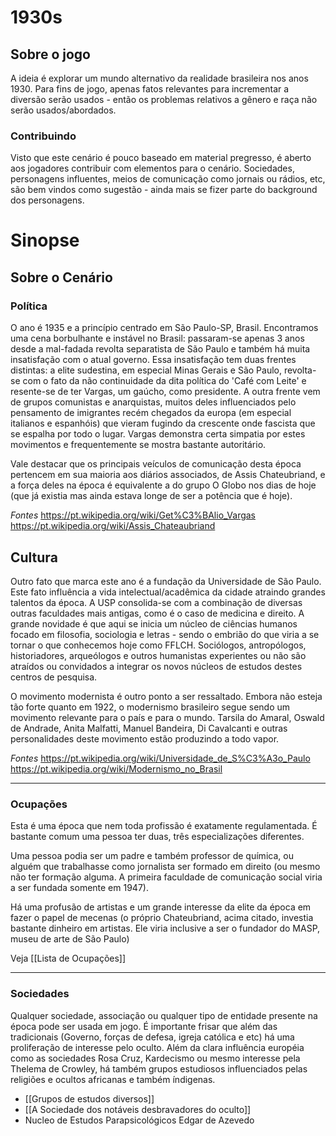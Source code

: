 # 1930s

## Sobre o jogo
A ideia é explorar um mundo alternativo da realidade brasileira nos anos 1930. Para fins de jogo, apenas fatos relevantes para incrementar a diversão serão usados - então os problemas relativos a gênero e raça não serão usados/abordados. 

### Contribuindo
Visto que este cenário é pouco baseado em material pregresso, é aberto aos jogadores contribuir com elementos para o cenário. Sociedades, personagens influentes, meios de comunicação como jornais ou rádios, etc, são bem vindos como sugestão - ainda mais se fizer parte do background dos personagens. 

# Sinopse
## Sobre o Cenário

### Política
O ano é 1935 e a princípio centrado em São Paulo-SP, Brasil. Encontramos uma cena borbulhante e instável no Brasil: passaram-se apenas 3 anos desde a mal-fadada revolta separatista de São Paulo e também há muita insatisfação com o atual governo. Essa insatisfação tem duas frentes distintas: a elite sudestina, em especial Minas Gerais e São Paulo, revolta-se com o fato da não continuidade da dita política do 'Café com Leite' e resente-se de ter Vargas, um gaúcho, como presidente. A outra frente vem de grupos comunistas e anarquistas, muitos deles influenciados pelo pensamento de imigrantes recém chegados da europa (em especial italianos e espanhóis) que vieram fugindo da crescente onde fascista que se espalha por todo o lugar. Vargas demonstra certa simpatia por estes movimentos e frequentemente se mostra bastante autoritário.

Vale destacar que os principais veículos de comunicação desta época pertencem em sua maioria aos diários associados, de Assis Chateubriand, e a força deles na época é equivalente a do grupo O Globo nos dias de hoje (que já existia mas ainda estava longe de ser a potência que é hoje).

*Fontes*
https://pt.wikipedia.org/wiki/Get%C3%BAlio_Vargas
https://pt.wikipedia.org/wiki/Assis_Chateaubriand
## Cultura

Outro fato que marca este ano é a fundação da Universidade de São Paulo. Este fato influência a vida intelectual/acadêmica da cidade atraindo grandes talentos da época. A USP consolida-se com a combinação de diversas outras faculdades mais antigas, como é o caso de medicina e direito. A grande novidade é que aqui se inicia um núcleo de ciências humanos focado em filosofia, sociologia e letras - sendo o embrião do que viria a se tornar o que conhecemos hoje como FFLCH. Sociólogos, antropólogos, historiadores, arqueólogos e outros humanistas experientes ou não são atraídos ou convidados a integrar os novos núcleos de estudos destes centros de pesquisa.

O movimento modernista é outro ponto a ser ressaltado. Embora não esteja tão forte quanto em 1922, o modernismo brasileiro segue sendo um movimento relevante para o país e para o mundo. Tarsila do Amaral, Oswald de Andrade, Anita Malfatti, Manuel Bandeira, Di Cavalcanti e outras personalidades deste movimento estão produzindo a todo vapor. 

*Fontes*
https://pt.wikipedia.org/wiki/Universidade_de_S%C3%A3o_Paulo
https://pt.wikipedia.org/wiki/Modernismo_no_Brasil

---

### Ocupações

Esta é uma época que nem toda profissão é exatamente regulamentada. É bastante comum uma pessoa ter duas, três especializações diferentes. 

Uma pessoa podia ser um padre e também professor de química, ou alguém que trabalhasse como jornalista ser formado em direito (ou mesmo não ter formação alguma. A primeira faculdade de comunicação social viria a ser fundada somente em 1947). 

Há uma profusão de artistas e um grande interesse da elite da época em fazer o papel de mecenas (o próprio Chateubriand, acima citado, investia bastante dinheiro em artistas. Ele viria inclusive a ser o fundador do MASP, museu de arte de São Paulo)

Veja [[Lista de Ocupações]]

----
### Sociedades

Qualquer sociedade, associação ou qualquer tipo de entidade presente na época pode ser usada em jogo. É importante frisar que além das tradicionais (Governo, forças de defesa, igreja católica e etc) há uma proliferação de interesse pelo oculto. Além da clara influência européia como as sociedades Rosa Cruz, Kardecismo ou mesmo interesse pela Thelema de Crowley, há também grupos estudiosos influenciados pelas religiões e ocultos africanas e também índigenas.

* [[Grupos de estudos diversos]]
* [[A Sociedade dos notáveis desbravadores do oculto]]
* Nucleo de Estudos Parapsicológicos Edgar de Azevedo
